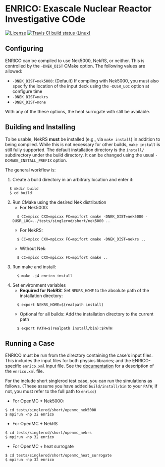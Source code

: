 # ENRICO: Exascale Nuclear Reactor Investigative COde

[![License](https://img.shields.io/github/license/enrico-dev/enrico.svg)](http://enrico-docs.readthedocs.io/en/latest/license.html)
[![Travis CI build status (Linux)](https://travis-ci.org/enrico-dev/enrico.svg?branch=master)](https://travis-ci.org/enrico-dev/enrico)

## Configuring

ENRICO can be compiled to use Nek5000, NekRS, or neither.  This is controlled by the `-DNEK_DIST`
CMake option.  The following values are allowed:

  * `-DNEK_DIST=nek5000`: (Default) If compiling with Nek5000, you must also specify the location of the input
  deck using the `-DUSR_LOC` option at configure time
  * `-DNEK_DIST=nekrs`
  * `-DNEK_DIST=none`

With any of the these options, the heat surrogate with still be available.  

## Building and Installing

To be usable, NekRS **must** be installed (e.g., via `make install`) in addition to being compiled.
While this is not necessary for other builds, `make install` is still fully supported.  The default
installation directory is the `install/` subdirectory under the build directory.  It can be changed
using the usual `-DCMAKE_INSTALL_PREFIX` option.

The general workflow is:

  1. Create a build directory in an arbitrary location and enter it:
  ``` Console
    $ mkdir build
    $ cd build
  ```
  2. Run CMake using the desired Nek distribution
     * For Nek5000:
     ``` Console
       $ CC=mpicc CXX=mpicxx FC=mpifort cmake -DNEK_DIST=nek5000 -DUSR_LOC=../tests/singlerod/short/nek5000 ..
     ```
     * For NekRS:
     ``` Console
       $ CC=mpicc CXX=mpicxx FC=mpifort cmake -DNEK_DIST=nekrs ..
     ```
     * Without Nek:
     ``` Console
       $ CC=mpicc CXX=mpicxx FC=mpifort cmake ..
     ```
  3. Run make and install:
     ``` Console
       $ make -j4 enrico install
     ```
  4. Set environment variables
     * **Required for NekRS:** Set `NEKRS_HOME` to the absolute path of the installation directory:
     ``` Console
       $ export NEKRS_HOME=$(realpath install)
     ```
     * Optional for all builds: Add the installation directory to the current path
     ``` Console
       $ export PATH=$(realpath install/bin):$PATH
     ```

## Running a Case

ENRICO must be run from the directory containing the case's input files.  This includes the input
files for both physics libraries; and the ENRICO-specific `enrico.xml` input file.  See the
[documentation](https://enrico-docs.readthedocs.io/en/latest/input.html) for a description of the
`enrico.xml` file.

For the include short singlerod test case, you can run the simulations as follows. (These assume you
have added `build/install/bin` to your `PATH`; if not, you must refer to the full path to `enrico`)

  * For OpenMC + Nek5000:
  ``` Console
  $ cd tests/singlerod/short/openmc_nek5000
  $ mpirun -np 32 enrico
  ```
  * For OpenMC + NekRS
  ``` Console
  $ cd tests/singlerod/short/openmc_nekrs
  $ mpirun -np 32 enrico
  ```
  * For OpenMC + heat surrogate
  ``` Console
  $ cd tests/singlerod/short/openmc_heat_surrogate
  $ mpirun -np 32 enrico
  ```
